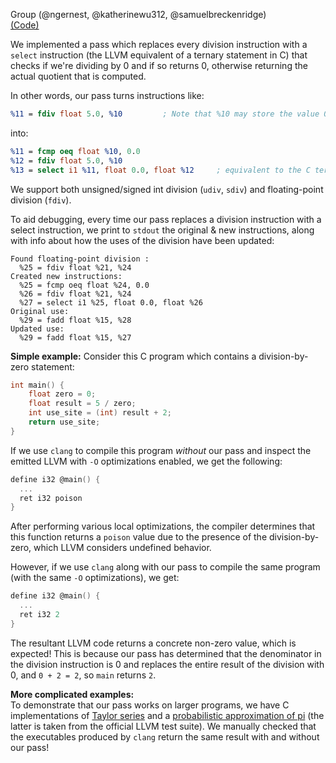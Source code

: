 Group (@ngernest, @katherinewu312, @samuelbreckenridge)          
[(Code)](https://github.com/katherinewu312/cs6120-tasks/tree/main/l7)

We implemented a pass which replaces every division instruction with a `select`
instruction (the LLVM equivalent of a ternary statement in C) that checks if we're dividing by 0 
and if so returns 0, otherwise returning the actual quotient that is computed. 

In other words, our pass turns instructions like:
```llvm
%11 = fdiv float 5.0, %10         ; Note that %10 may store the value 0
``` 
into:
```llvm
%11 = fcmp oeq float %10, 0.0
%12 = fdiv float 5.0, %10
%13 = select i1 %11, float 0.0, float %12     ; equivalent to the C ternary stmt `%13 = (%11 == 0) ? 0 : %12;`
```  
We support both unsigned/signed int division (`udiv`, `sdiv`) and floating-point division (`fdiv`). 

To aid debugging, every time our pass replaces a division instruction with 
a select instruction, we print to `stdout` the original & new instructions, along with 
info about how the uses of the division have been updated:  
```
Found floating-point division :
  %25 = fdiv float %21, %24
Created new instructions:
  %25 = fcmp oeq float %24, 0.0
  %26 = fdiv float %21, %24
  %27 = select i1 %25, float 0.0, float %26
Original use:
  %29 = fadd float %15, %28
Updated use:
  %29 = fadd float %15, %27
```

**Simple example:**
Consider this C program which contains a division-by-zero statement:
```c
int main() {
    float zero = 0;
    float result = 5 / zero;
    int use_site = (int) result + 2;
    return use_site;	
}
```

If we use `clang` to compile this program *without* our pass and inspect the emitted LLVM with `-O` optimizations enabled, we get the following:

```c
define i32 @main() {
  ...
  ret i32 poison
}
```
After performing various local optimizations, the compiler determines that this function returns a `poison` value due to the presence of the division-by-zero, which LLVM considers undefined behavior.

However, if we use `clang` along with our pass to compile the same program (with the same `-O` optimizations), we get:
```c
define i32 @main() {
  ...
  ret i32 2
}
```
The resultant LLVM code returns a concrete non-zero value, which is expected! This is because our 
pass has determined that the denominator in the division instruction is 0 and replaces
the entire result of the division with 0, and `0 + 2 = 2`, so `main` returns `2`.

**More complicated examples:**         
To demonstrate that our pass works on larger programs, we have C implementations of [Taylor series](./taylor.c) and 
a [probabilistic approximation of pi](./pi.c) (the latter is taken from the official LLVM test suite). We manually checked
that the executables produced by `clang` return the same result with and without our pass!




